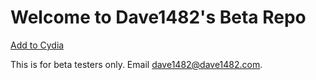 # Welcome to Dave1482's Beta Repo

<a href="cydia://url/https://cydia.saurik.com/api/share#?source=https://beta.dave1482.com/" class="btn btn-github"><span class="icon"></span>Add to Cydia</a>

This is for beta testers only. Email dave1482@dave1482.com.
